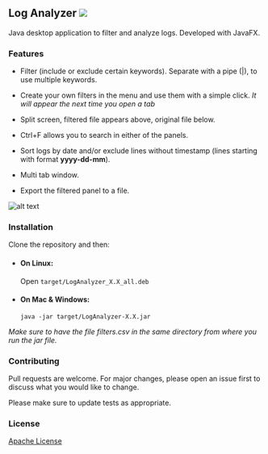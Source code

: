 ## Log Analyzer   [<img src="https://github.com/muilpp/log-analyzer/workflows/Java%20CI%20with%20Maven/badge.svg?branch=main">](https://github.com/muilpp/log-analyzer/actions?query=workflow%3A%22Java+CI+with+Maven%22)

Java desktop application to filter and analyze logs. Developed with JavaFX.

### Features
- Filter (include or exclude certain keywords). Separate with a pipe (|), to use multiple keywords.

- Create your own filters in the menu and use them with a simple click. *It will appear the next time you open a tab*

- Split screen, filtered file appears above, original file below. 

- Ctrl+F allows you to search in either of the panels.

- Sort logs by date and/or exclude lines without timestamp (lines starting with format **yyyy-dd-mm**).

- Multi tab window.

- Export the filtered panel to a file.


![alt text](https://raw.githubusercontent.com/muilpp/log-analyzer/main/Screenshot.png)

### Installation

Clone the repository and then:

- #### On Linux:

  Open ```target/LogAnalyzer_X.X_all.deb ```

- #### On Mac & Windows: 
  ```java -jar target/LogAnalyzer-X.X.jar ```

*Make sure to have the file *filters.csv* in the same directory from where you run the jar file.*

### Contributing
Pull requests are welcome. For major changes, please open an issue first to discuss what you would like to change.

Please make sure to update tests as appropriate.

### License
[Apache License](https://github.com/muilpp/log-analyzer/blob/main/LICENSE)
